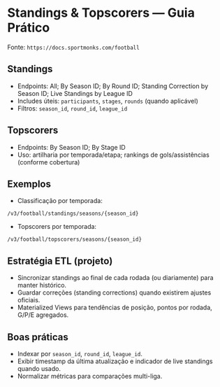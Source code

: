 # Standings & Topscorers — Guia Prático

Fonte: `https://docs.sportmonks.com/football`

## Standings
- Endpoints: All; By Season ID; By Round ID; Standing Correction by Season ID; Live Standings by League ID
- Includes úteis: `participants`, `stages`, `rounds` (quando aplicável)
- Filtros: `season_id`, `round_id`, `league_id`

## Topscorers
- Endpoints: By Season ID; By Stage ID
- Uso: artilharia por temporada/etapa; rankings de gols/assistências (conforme cobertura)

## Exemplos
- Classificação por temporada:
```
/v3/football/standings/seasons/{season_id}
```
- Topscorers por temporada:
```
/v3/football/topscorers/seasons/{season_id}
```

## Estratégia ETL (projeto)
- Sincronizar standings ao final de cada rodada (ou diariamente) para manter histórico.
- Guardar correções (standing corrections) quando existirem ajustes oficiais.
- Materialized Views para tendências de posição, pontos por rodada, G/P/E agregados.

## Boas práticas
- Indexar por `season_id`, `round_id`, `league_id`.
- Exibir timestamp da última atualização e indicador de live standings quando usado.
- Normalizar métricas para comparações multi-liga.
